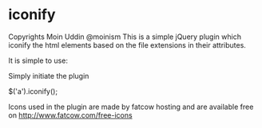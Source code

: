 iconify
=======
Copyrights Moin Uddin @moinism
This is a simple jQuery plugin which iconify the html elements based on the file extensions in their attributes.

It is simple to use:

Simply initiate the plugin

$('a').iconify();

Icons used in the plugin are made by fatcow hosting and are available free on http://www.fatcow.com/free-icons